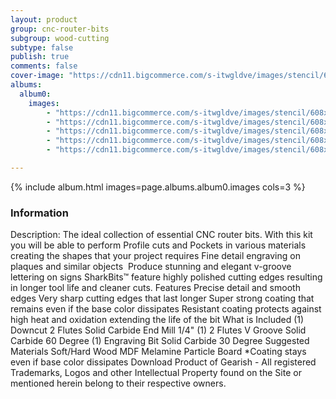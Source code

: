 ```yaml
---
layout: product
group: cnc-router-bits
subgroup: wood-cutting
subtype: false
publish: true
comments: false
cover-image: "https://cdn11.bigcommerce.com/s-itwgldve/images/stencil/608x608/products/2628/7821/wood_starter_cnc_bit_kit_v2__79348.1675310612.png?c=2"
albums:
  album0:
    images:
        - "https://cdn11.bigcommerce.com/s-itwgldve/images/stencil/608x608/products/2628/7821/wood_starter_cnc_bit_kit_v2__79348.1675310612.png?c=2"
        - "https://cdn11.bigcommerce.com/s-itwgldve/images/stencil/608x608/products/2628/6381/sb_2014_ns_g_w_1__44255.1675310611.png?c=2"
        - "https://cdn11.bigcommerce.com/s-itwgldve/images/stencil/608x608/products/2628/6382/sb_4000530_ns_g_w_1__95681.1675310611.png?c=2"
        - "https://cdn11.bigcommerce.com/s-itwgldve/images/stencil/608x608/products/2628/6387/SB-3060__31174.1576258071.1280.1280__18810.1675310611.jpg?c=2"
        - "https://cdn11.bigcommerce.com/s-itwgldve/images/stencil/608x608/products/2628/6404/sharkbit_tray_1__13091.1579725188__77058.1675310612.jpg?c=2"

---
```


{% include album.html images=page.albums.album0.images cols=3 %}

### Information

Description:
 The ideal collection of essential CNC router bits.   With this kit you will be able to perform  Profile cuts and Pockets in various materials creating the shapes that your project requires Fine detail engraving on plaques and similar objects  Produce stunning and elegant v-groove lettering on signs SharkBits™ feature highly polished cutting edges resulting in longer tool life and cleaner cuts.  Features  Precise detail and smooth edges Very sharp cutting edges that last longer Super strong coating that remains even if the base color dissipates Resistant coating protects against high heat and oxidation extending the life of the bit  What is Included  (1) Downcut 2 Flutes Solid Carbide End Mill 1/4" (1) 2 Flutes V Groove Solid Carbide 60 Degree (1) Engraving Bit Solid Carbide 30 Degree  Suggested Materials   Soft/Hard Wood MDF Melamine Particle Board   *Coating stays even if base color dissipates Download Product of Gearish - All registered Trademarks, Logos and other Intellectual Property found on the Site or mentioned herein belong to their respective owners.  

